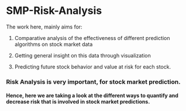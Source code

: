 # SMP-Risk-Analysis
The work here, mainly aims for:

1. Comparative analysis of the effectiveness of different prediction algorithms on stock market data

2. Getting general insight on this data through visualization

3. Predicting future stock behavior and value at risk for each stock.

### Risk Analysis is very important, for stock market prediction.

#### Hence, here we are taking a look at the different ways to quantify and decrease risk that is involved in stock market predictions.
